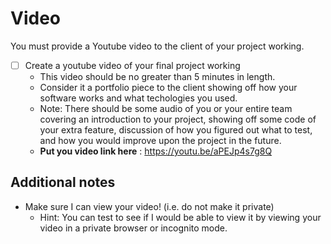 # Video
    
You must provide a Youtube video to the client of your project working.    
    
- [ ] Create a youtube video of your final project working
	- This video should be no greater than 5 minutes in length. 
	- Consider it a portfolio piece to the client showing off how your software works and what techologies you used. 
	- Note: There should be some audio of you or your entire team covering an introduction to your project, showing off some code of your extra feature, discussion of how you figured out what to test, and how you would improve upon the project in the future.
	- **Put you video link here** : https://youtu.be/aPEJp4s7g8Q 

## Additional notes

- Make sure I can view your video! (i.e. do not make it private)
  - Hint: You can test to see if I would be able to view it by viewing your video in a private browser or incognito mode.
